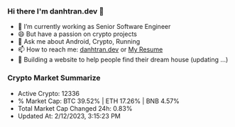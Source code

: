 ### Hi there I'm danhtran.dev 👋

- 🔭 I’m currently working as Senior Software Engineer
- 😄 But have a passion on crypto projects
- 💬 Ask me about Android, Crypto, Running 
- 📫 How to reach me: <a href="https://danhtran.dev" target="_blank">danhtran.dev</a> or <a href="Dan-Resume.pdf" target="_blank">My Resume</a>
- 🌱 Building a website to help people find their dream house (updating ...)

### Crypto Market Summarize
- Active Crypto: 12336
- % Market Cap: BTC 39.52% | ETH 17.26% | BNB 4.57%
- Total Market Cap Changed 24h: 0.83%
- Updated At: 2/12/2023, 3:15:23 PM
